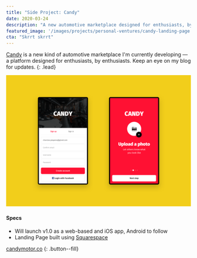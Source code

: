 ```yaml
---
title: "Side Project: Candy"
date: 2020-03-24
description: "A new automotive marketplace designed for enthusiasts, by enthusiasts."
featured_image: '/images/projects/personal-ventures/candy-landing-page.jpg'
cta: "Skrrt skrrt"
---
```


[Candy][url-candy] is a new kind of automotive marketplace I'm currently developing — a platform designed for enthusiasts, by enthusiasts. Keep an eye on my blog for updates.
{: .lead}

[![Candy app sign-up](/images/projects/personal-ventures/candy-app-sign-up.png)](https://candymotor.co)

#### Specs
- Will launch v1.0 as a web-based and iOS app, Android to follow
- Landing Page built using [Squarespace][url-squarespace]

[candymotor.co](https://candymotor.co/)
{: .button--fill}

[url-candy]: https://candymotor.co
[url-squarespace]: https://squarespace.com